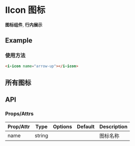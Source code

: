 <!-- 该 README.md 根据 api.yaml 和 docs/*.md 自动生成，为了方便在 GitHub 和 NPM 上查阅。如需修改，请查看源文件 -->

# IIcon 图标

**图标组件**, **行内展示**

## Example
### 使用方法

``` html
<i-icon name="arrow-up"></i-icon>
```

## 所有图标

<u-icon-example name="arrow-up"></u-icon-example>
<u-icon-example name="arrow-down"></u-icon-example>
<u-icon-example name="arrow-left"></u-icon-example>
<u-icon-example name="arrow-right"></u-icon-example>
<u-icon-example name="angle-up"></u-icon-example>
<u-icon-example name="angle-down"></u-icon-example>
<u-icon-example name="angle-left"></u-icon-example>
<u-icon-example name="angle-right"></u-icon-example>
<u-icon-example name="close"></u-icon-example>
<u-icon-example name="close-solid"></u-icon-example>
<u-icon-example name="filter"></u-icon-example>
<u-icon-example name="github"></u-icon-example>

## API
### Props/Attrs

| Prop/Attr | Type | Options | Default | Description |
| --------- | ---- | ------- | ------- | ----------- |
| name | string |  |  | 图标名称 |
